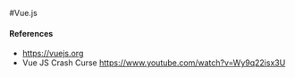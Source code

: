#Vue.js

#### References
- https://vuejs.org
- Vue JS Crash Curse https://www.youtube.com/watch?v=Wy9q22isx3U
